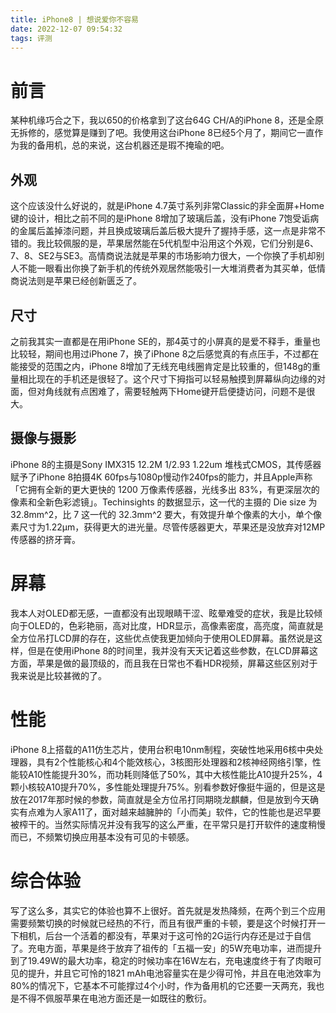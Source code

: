 ```yaml
---
title: iPhone8 | 想说爱你不容易
date: 2022-12-07 09:54:32
tags: 评测
---
```

# 前言
某种机缘巧合之下，我以650的价格拿到了这台64G CH/A的iPhone 8，还是全原无拆修的，感觉算是赚到了吧。我使用这台iPhone 8已经5个月了，期间它一直作为我的备用机，总的来说，这台机器还是瑕不掩瑜的吧。
## 外观
这个应该没什么好说的，就是iPhone 4.7英寸系列非常Classic的非全面屏+Home键的设计，相比之前不同的是iPhone 8增加了玻璃后盖，没有iPhone 7饱受诟病的金属后盖掉漆问题，并且换成玻璃后盖后极大提升了握持手感，这一点是非常不错的。我比较佩服的是，苹果居然能在5代机型中沿用这个外观，它们分别是6、7、8、SE2与SE3。高情商说法就是苹果的市场影响力很大，一个你换了手机却别人不能一眼看出你换了新手机的传统外观居然能吸引一大堆消费者为其买单，低情商说法则是苹果已经创新匮乏了。
## 尺寸
之前我其实一直都是在用iPhone SE的，那4英寸的小屏真的是爱不释手，重量也比较轻，期间也用过iPhone 7，换了iPhone 8之后感觉真的有点压手，不过都在能接受的范围之内，iPhone 8增加了无线充电线圈肯定是比较重的，但148g的重量相比现在的手机还是很轻了。这个尺寸下拇指可以轻易触摸到屏幕纵向边缘的对面，但对角线就有点困难了，需要轻触两下Home键开启便捷访问，问题不是很大。
## 摄像与摄影
iPhone 8的主摄是Sony IMX315 12.2M 1/2.93 1.22um 堆栈式CMOS，其传感器赋予了iPhone 8拍摄4K 60fps与1080p慢动作240fps的能力，并且Apple声称「它拥有全新的更大更快的 1200 万像素传感器，光线多出 83%，有更深层次的像素和全新色彩滤镜」。Techinsights 的数据显示，这一代的主摄的 Die size 为 32.8mm^2，比 7 这一代的 32.3mm^2 要大，有效提升单个像素的大小，单个像素尺寸为1.22µm，获得更大的进光量。尽管传感器更大，苹果还是没放弃对12MP传感器的挤牙膏。
# 屏幕
我本人对OLED都无感，一直都没有出现眼睛干涩、眩晕难受的症状，我是比较倾向于OLED的，色彩艳丽，高对比度，HDR显示，高像素密度，高亮度，简直就是全方位吊打LCD屏的存在，这些优点使我更加倾向于使用OLED屏幕。虽然说是这样，但是在使用iPhone 8的时间里，我并没有天天记着这些参数，在LCD屏幕这方面，苹果是做的最顶级的，而且我在日常也不看HDR视频，屏幕这些区别对于我来说是比较甚微的了。
# 性能
iPhone 8上搭载的A11仿生芯片，使用台积电10nm制程，突破性地采用6核中央处理器，具有2个性能核心和4个能效核心，3核图形处理器和2核神经网络引擎，性能较A10性能提升30%，而功耗则降低了50%，其中大核性能比A10提升25%，4颗小核较A10提升70%，多性能处理提升75%。别看参数好像挺牛逼的，但是这是放在2017年那时候的参数，简直就是全方位吊打同期晓龙麒麟，但是放到今天确实有点难为人家A11了，面对越来越臃肿的「小而美」软件，它的性能也是迟早要被榨干的。当然实际情况并没有我写的这么严重，在平常只是打开软件的速度稍慢而已，不频繁切换应用基本没有可见的卡顿感。
# 综合体验
写了这么多，其实它的体验也算不上很好。首先就是发热降频，在两个到三个应用需要频繁切换的时候就已经热的不行，而且有很严重的卡顿，要是这个时候打开一下相机，后台一个活着的都没有，苹果对于这可怜的2G运行内存还是过于自信了。充电方面，苹果是终于放弃了祖传的「五福一安」的5W充电功率，进而提升到了19.49W的最大功率，稳定的时候功率在16W左右，充电速度终于有了肉眼可见的提升，并且它可怜的1821 mAh电池容量实在是少得可怜，并且在电池效率为80%的情况下，它基本不可能撑过4个小时，作为备用机的它还要一天两充，我也是不得不佩服苹果在电池方面还是一如既往的敷衍。